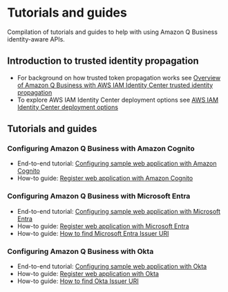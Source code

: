 # Tutorials and guides
Compilation of tutorials and guides to help with using Amazon Q Business identity-aware APIs.

## Introduction to trusted identity propagation
* For background on how trusted token propagation works see [Overview of Amazon Q Business with AWS IAM Identity Center trusted identity propagation](./tutorials/idc/intro-idc-tti.md)
* To explore AWS IAM Identity Center deployment options see [AWS IAM Identity Center deployment options](./tutorials/idc/idc-modes.md)

## Tutorials and guides

### Configuring Amazon Q Business with Amazon Cognito
* End-to-end tutorial: [Configuring sample web application with Amazon Cognito](./tutorials/cognito/config-webapp-using-cognito.md)
* How-to guide: [Register web application with Amazon Cognito](./tutorials/cognito/register-webapp-with-cognito.md)

### Configuring Amazon Q Business with Microsoft Entra
* End-to-end tutorial: [Configuring sample web application with Microsoft Entra](./tutorials/entra/config-webapp-using-entra.md)
* How-to guide: [Register web application with Microsoft Entra](./tutorials/entra/register-webapp-with-entra.md)
* How-to guide: [How to find Microsoft Entra Issuer URI](./tutorials/entra/find-entra-issuer-url.md)

### Configuring Amazon Q Business with Okta
* End-to-end tutorial: [Configuring sample web application with Okta](./tutorials/okta/config-webapp-using-okta.md)
* How-to guide: [Register web application with Okta](./tutorials/okta/register-webapp-with-okta.md)
* How-to guide: [How to find Okta Issuer URI](./tutorials/okta/find-okta-issuer-url.md)
